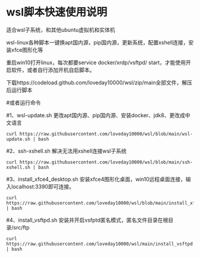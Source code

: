 # wsl脚本快速使用说明

适合wsl子系统，和其他ubuntu虚拟机和实体机

wsl-linux各种脚本一键换apt国内源，pip国内源，更新系统，配置xshell连接，安装xfce图形化等

重启win10打开linux，每次都要service docker/xrdp/vsftpd/ start，才能使用开启软件，或者自行添加开机自启脚本。


下载https://codeload.github.com/loveday10000/wsl/zip/main全部文件，解压后运行脚本

#或者运行命令


#1、wsl-update.sh 更改apt国内源、pip国内源、安装docker、jdk8、更改成中文语言

    curl https://raw.githubusercontent.com/loveday10000/wsl/blob/main/wsl-update.sh | bash

#2、ssh-xshell.sh 解决无法用xshell连接wsl子系统

    curl https://raw.githubusercontent.com/loveday10000/wsl/blob/main/ssh-xshell.sh | bash

#3、install_xfce4_desktop.sh 安装xfce4图形化桌面，win10远程桌面连接，输入localhost:3390即可连接。

    curl https://raw.githubusercontent.com/loveday10000/wsl/blob/main/install_xfce4_desktop.sh | bash

#4、install_vsftpd.sh 安装并开启vsfptd匿名模式，匿名文件目录在根目录/src/ftp

    curl https://raw.githubusercontent.com/loveday10000/wsl/main/install_vsftpd.sh | bash
  
